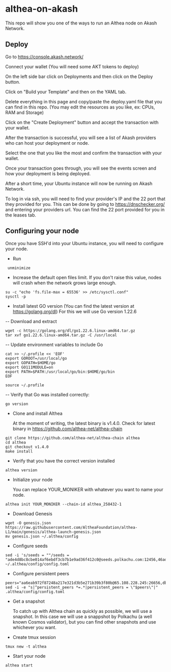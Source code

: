 # althea-on-akash

This repo will show you one of the ways to run an Althea node on Akash Network.

## Deploy

Go to https://console.akash.network/

Connect your wallet (You will need some AKT tokens to deploy)

On the left side bar click on Deployments and then click on the Deploy button.

Click on "Build your Template" and then on the YAML tab.

Delete everything in this page and copy/paste the deploy.yaml file that you can find in this repo. (You may edit the resources as you like, ex: CPUs, RAM and Storage)

Click on the "Create Deployment" button and accept the transaction with your wallet.

After the transaction is successful, you will see a list of Akash providers who can host your deployment or node. 

Select the one that you like the most and confirm the transaction with your wallet.

Once your transaction goes through, you will see the events screen and how your deployment is being deployed. 

After a short time, your Ubuntu instance will now be running on Akash Network.

To log in via ssh, you will need to find your provider's IP and the 22 port that they provided for you.  This can be done by going to https://dnschecker.org/ and entering your providers url. You can find the 22 port provided for you in the leases tab. 

## Configuring your node

Once you have SSH'd into your Ubuntu instance, you will need to configure your node.

- Run
  
``` 
 unminimize
```

- Increase the default open files limit. If you don't raise this value, nodes will crash when the network grows large enough.

```
su -c "echo 'fs.file-max = 65536' >> /etc/sysctl.conf"
sysctl -p
```

- Install latest GO version (You can find the latest version at https://golang.org/dl) For this we will use Go version 1.22.6

-- Download and extract

``` 
wget -c https://golang.org/dl/go1.22.6.linux-amd64.tar.gz
tar xvf go1.22.6.linux-amd64.tar.gz -C /usr/local
```

-- Update environment variables to include Go

```
cat >> ~/.profile << 'EOF'
export GOROOT=/usr/local/go
export GOPATH=$HOME/go
export GO111MODULE=on
export PATH=$PATH:/usr/local/go/bin:$HOME/go/bin
EOF

source ~/.profile 
```

-- Verify that Go was installed correctly:

```
go version
```

- Clone and install Althea

  At the moment of writing, the latest binary is v1.4.0. Check for latest binary in https://github.com/althea-net/althea-chain

```
git clone https://github.com/althea-net/althea-chain althea
cd althea
git checkout v1.4.0
make install
```

- Verify that you have the correct version installed

```
althea version
```

- Initialize your node

  You can replace YOUR_MONIKER with whatever you want to name your node.
  
```
althea init YOUR_MONIKER --chain-id althea_258432-1
```

- Download Genesis

```
wget -O genesis.json https://raw.githubusercontent.com/AltheaFoundation/althea-L1/main/genesis/althea-launch-genesis.json
mv genesis.json ~/.althea/config
```

- Configure seeds

```
sed -i 's/seeds = ""/seeds = "ade4d8bc8cbe014af6ebdf3cb7b1e9ad36f412c0@seeds.polkachu.com:12456,46ad21a616527181ea3d992339268a5a25c771fa@95.216.38.96:14656,20e1000e88125698264454a884812746c2eb4807@seeds.lavenderfive.com:1245"/' ~/.althea/config/config.toml
```

- Configure persistent peers

```
peers="aa6eab972f87248a217e321d3b5e271b39b3f80b@65.108.228.245:26656,db3f36c3f55c35019a80d383dc324cb49c72e63a@65.108.71.137:12456,6dc43aa2fc5456742bb3455fd9ab25825eae51ec@65.109.30.26:26656,51accd2c2a5304fc5397a562acc1f1896818c51b@135.181.29.15:26656,db740357b6b7903712cbd904afff9f328d8c6fd6@95.216.17.221:26656,255c0cd0537eaa8b09267689e6b77c2d8246850b@64.23.196.155:26656,a25817baf4655b2b1b4f4f59bf4b4c8152779b1f@167.235.71.89:26656,82ec4b15c708533dd363949ddb4ed207cd465bf5@195.201.106.244:26656,36bba9b29113bea2f17bacd3a4df5e5ab2470517@5.9.81.187:41656,372af83b4c4c89523f105c3ef2fe2d6a02c4ca9f@138.201.61.82:26656,b505884877c822650e557a50256fa8e5500a8ca6@144.76.114.34:12456,e1296e4c7bec535a8083dee98c6b433e8dcafcf6@51.210.223.80:12456,2e7366530dee2998549c464cc6b4da0546909c08@67.217.48.110:26656,f737d1c02b312f7229902601e35bbc92dcc34e29@137.184.189.193:26656,af07f86ce434c3f2f0f0215e6cdc1e88c3668a5b@45.83.122.151:26656,8f5a9837375dadb8562cb27d5d45d0235d5486aa@174.138.176.146:26656,c0498ccec599ae3afc9e0a0211b6753ee5a7f0bc@107.155.67.202:26786,d806d60b18a2819f5fb281e49ecb17c0f6eb3807@66.172.36.138:14656"
sed -i -e "s|^persistent_peers *=.*|persistent_peers = \"$peers\"|" .althea/config/config.toml
```

- Get a snapshot

  To catch up with Althea chain as quickly as possible, we will use a snapshot. In this case we will use a snappshot by Polkachu (a well known Cosmos validator), but you can find other snapshots and use whichever you want.

  

- Create tmux session

```
tmux new -t althea
```

- Start your node

```
althea start
```

